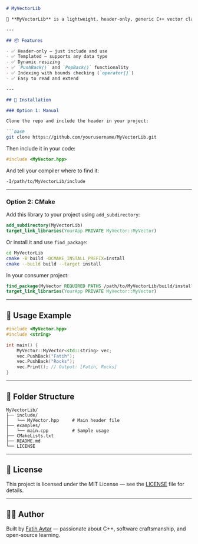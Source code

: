 ````markdown
# MyVectorLib

🚀 **MyVectorLib** is a lightweight, header-only, generic C++ vector class implemented from scratch. It mimics the behavior of `std::vector`, making it perfect for learning about pointers, memory management, templates, and C++ class design.

---

## 📦 Features

- ✅ Header-only — just include and use
- ✅ Templated — supports any data type
- ✅ Dynamic resizing
- ✅ `PushBack()` and `PopBack()` functionality
- ✅ Indexing with bounds checking (`operator[]`)
- ✅ Easy to read and extend

---

## 🔧 Installation

### Option 1: Manual

Clone the repo and include the header in your project:

```bash
git clone https://github.com/yourusername/MyVectorLib.git
````

Then include it in your code:

```cpp
#include <MyVector.hpp>
```

And tell your compiler where to find it:

```
-I/path/to/MyVectorLib/include
```

---

### Option 2: CMake

Add this library to your project using `add_subdirectory`:

```cmake
add_subdirectory(MyVectorLib)
target_link_libraries(YourApp PRIVATE MyVector::MyVector)
```

Or install it and use `find_package`:

```bash
cd MyVectorLib
cmake -B build -DCMAKE_INSTALL_PREFIX=install
cmake --build build --target install
```

In your consumer project:

```cmake
find_package(MyVector REQUIRED PATHS /path/to/MyVectorLib/build/install/lib/cmake/MyVector)
target_link_libraries(YourApp PRIVATE MyVector::MyVector)
```

---

## 🧪 Usage Example

```cpp
#include <MyVector.hpp>
#include <string>

int main() {
    MyVector::MyVector<std::string> vec;
    vec.PushBack("Fatih");
    vec.PushBack("Rocks");
    vec.Print(); // Output: [Fatih, Rocks]
}
```

---

## 📁 Folder Structure

```
MyVectorLib/
├── include/
│   └── MyVector.hpp     # Main header file
├── examples/
│   └── main.cpp         # Sample usage
├── CMakeLists.txt
├── README.md
└── LICENSE
```

---

## 📜 License

This project is licensed under the MIT License — see the [LICENSE](LICENSE) file for details.

---

## 👨‍💻 Author

Built by [Fatih Aytar](https://github.com/IdeaMfa) — passionate about C++, software craftsmanship, and open-source learning.